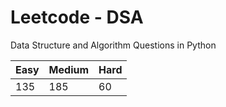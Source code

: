 # Leetcode - DSA

Data Structure and Algorithm Questions in Python

| Easy   |  Medium  | Hard |
|--------|----------|------|
|   135  |    185   |  60  |
